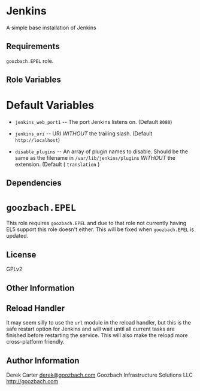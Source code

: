 Jenkins
========

A simple base installation of Jenkins

Requirements
------------

`goozbach.EPEL` role.

Role Variables
--------------

Default Variables
=================

* `jenkins_web_port1` -- The port Jenkins listens on. (Default `8080`)

* `jenkins_uri` -- URI *WITHOUT* the trailing slash. (Default `http://localhost`)

* `disable_plugins` -- An array of plugin names to disable. Should be the same as the filename in `/var/lib/jenkins/plugins` *WITHOUT* the extension. (Default ( `translation` )

Dependencies
------------

`goozbach.EPEL`
============
This role requires `goozbach.EPEL` and due to that role not currently having EL5 support this role doesn't either.
This will be fixed when `goozbach.EPEL` is updated.

License
-------

GPLv2

Other Information
-----------------

Reload Handler
--------------
It may seem silly to use the `url` module in the reload handler, but this is the safe restart option for Jenkins and will wait until all current tasks are finished before restarting the service.
This will also make the reload more cross-platform friendly.

Author Information
------------------

Derek Carter <derek@goozbach.com>
Goozbach Infrastructure Solutions LLC http://goozbach.com
